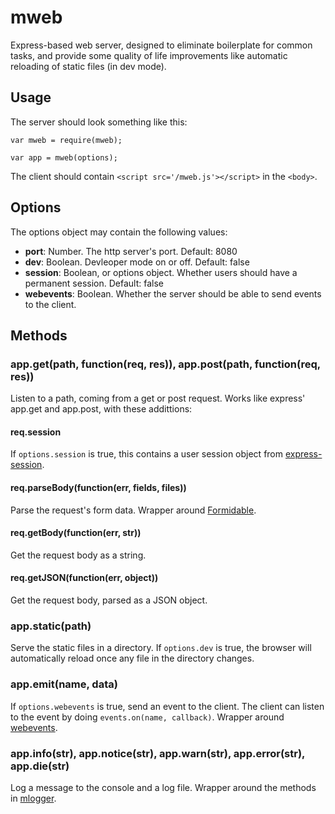 # mweb

Express-based web server, designed to eliminate boilerplate for common tasks,
and provide some quality of life improvements like automatic reloading of
static files (in dev mode).

## Usage

The server should look something like this:

	var mweb = require(mweb);

	var app = mweb(options);

The client should contain `<script src='/mweb.js'></script>` in the
`<body>`.

## Options

The options object may contain the following values:

* **port**: Number. The http server's port. Default: 8080
* **dev**: Boolean. Devleoper mode on or off. Default: false
* **session**: Boolean, or options object. Whether users should have a permanent
  session. Default: false
* **webevents**: Boolean. Whether the server should be able to send events to
  the client.

## Methods

### app.get(path, function(req, res)), app.post(path, function(req, res))

Listen to a path, coming from a get or post request. Works like express'
app.get and app.post, with these addittions:

#### req.session

If `options.session` is true, this contains a user session object from
[express-session](https://github.com/expressjs/session).

#### req.parseBody(function(err, fields, files))

Parse the request's form data. Wrapper around
[Formidable](https://github.com/felixge/node-formidable).

#### req.getBody(function(err, str))

Get the request body as a string.

#### req.getJSON(function(err, object))

Get the request body, parsed as a JSON object.

### app.static(path)

Serve the static files in a directory. If `options.dev` is true, the browser
will automatically reload once any file in the directory changes.

### app.emit(name, data)

If `options.webevents` is true, send an event to the client. The client can
listen to the event by doing `events.on(name, callback)`. Wrapper around
[webevents](https://www.npmjs.com/package/webevents).

### app.info(str), app.notice(str), app.warn(str), app.error(str), app.die(str)

Log a message to the console and a log file. Wrapper around the methods in
[mlogger](https://www.npmjs.com/package/mlogger).
